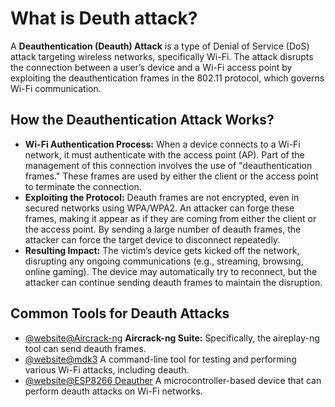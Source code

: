 # What is Deuth attack?
A **Deauthentication (Deauth) Attack** is a type of Denial of Service (DoS) attack targeting wireless networks, specifically Wi-Fi. The attack disrupts the connection between a user’s device and a Wi-Fi access point by exploiting the deauthentication frames in the 802.11 protocol, which governs Wi-Fi communication.

## How the Deauthentication Attack Works?

- **Wi-Fi Authentication Process:** When a device connects to a Wi-Fi network, it must authenticate with the access point (AP). Part of the management of this connection involves the use of "deauthentication frames." These frames are used by either the client or the access point to terminate the connection.
- **Exploiting the Protocol:** Deauth frames are not encrypted, even in secured networks using WPA/WPA2. An attacker can forge these frames, making it appear as if they are coming from either the client or the access point. By sending a large number of deauth frames, the attacker can force the target device to disconnect repeatedly.
- **Resulting Impact:** The victim’s device gets kicked off the network, disrupting any ongoing communications (e.g., streaming, browsing, online gaming). The device may automatically try to reconnect, but the attacker can continue sending deauth frames to maintain the disruption.

## Common Tools for Deauth Attacks

- [@website@Aircrack-ng](https://github.com/aircrack-ng/aircrack-ng) **Aircrack-ng Suite:** Specifically, the aireplay-ng tool can send deauth frames.
- [@website@mdk3](https://www.kali.org/tools/mdk3/) A command-line tool for testing and performing various Wi-Fi attacks, including deauth.
- [@website@ESP8266 Deauther](https://github.com/SpacehuhnTech/esp8266_deauther) A microcontroller-based device that can perform deauth attacks on Wi-Fi networks.
